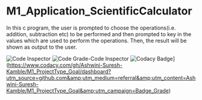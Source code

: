 # M1_Application_ScientificCalculator
In this c program, the user is prompted to choose the operations(i.e. addition, subtraction etc)  to be performed and then prompted to key in the values which are used to perform the operations. Then, the result will be shown as output to the user.


![Code Inspector](https://api.codiga.io/project/29892/score/svg)
![Code Grade-Code Inspector](https://api.codiga.io/project/29892/status/svg)
![Codacy Badge](https://app.codacy.com/project/badge/Grade/87ba4f8b094d44cebe6884ee5fd92986)](https://www.codacy.com/gh/Ashwini-Suresh-Kamble/M1_ProjectType_Goal/dashboard?utm_source=github.com&amp;utm_medium=referral&amp;utm_content=Ashwini-Suresh-Kamble/M1_ProjectType_Goal&amp;utm_campaign=Badge_Grade)

